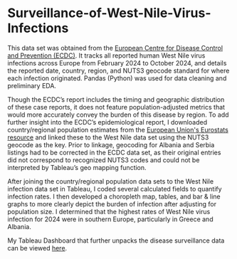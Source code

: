 # Surveillance-of-West-Nile-Virus-Infections

This data set was obtained from the [European Centre for Disease Control and Prevention (ECDC)](https://www.ecdc.europa.eu/en/west-nile-fever/surveillance-and-disease-data/disease-data-ecdc). It tracks all reported human West Nile virus infections across Europe from February 2024 to October 2024, and details the reported date, country, region, and NUTS3 geocode standard for where each infection originated. Pandas (Python) was used for data cleaning and preliminary EDA.

Though the ECDC’s report includes the timing and geographic distribution of these case reports, it does not feature population-adjusted metrics that would more accurately convey the burden of this disease by region. To add further insight into the ECDC’s epidemiological report, I downloaded country/regional population estimates from the [European Union's Eurostats resource](https://ec.europa.eu/eurostat/databrowser/explore/all/popul?lang=en&subtheme=demo&display=list&sort=category) and linked these to the West Nile data set using the NUTS3 geocode as the key. Prior to linkage, geocoding for Albania and Serbia listings had to be corrected in the ECDC data set, as their original entries did not correspond to recognized NUTS3 codes and could not be interpreted by Tableau’s geo mapping function.

After joining the country/regional population data sets to the West Nile infection data set in Tableau, I coded several calculated fields to quantify infection rates. I then developed a choropleth map, tables, and bar & line graphs to more clearly depict the burden of infection after adjusting for population size. I determined that the highest rates of West Nile virus infection for 2024 were in southern Europe, particularly in Greece and Albania.

My Tableau Dashboard that further unpacks the disease surveillance data can be viewed [here](https://public.tableau.com/app/profile/zach.tanner/viz/SurveillanceofWestNileVirusInfectionsAcrossEuropein2024/Dashboard).
